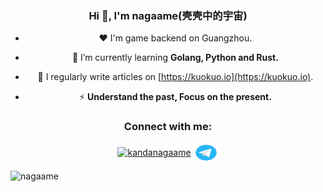 <div align="center">
<h3>Hi 👋, I'm nagaame(壳壳中的宇宙)</h3>

- ❤️ I'm game backend on Guangzhou. 

- 🌱 I’m currently learning **Golang, Python and Rust.**

- 📝 I regularly write articles on [https://kuokuo.io](https://kuokuo.io).

- ⚡ **Understand the past, Focus on the present.**
</div>


<h3 align="center">Connect with me:</h3>
<p align="center">
<a href="https://twitter.com/kandanagaame" target="blank"><img align="center" src="https://raw.githubusercontent.com/rahuldkjain/github-profile-readme-generator/master/src/images/icons/Social/twitter.svg" alt="kandanagaame" height="30" width="40" /></a>
<a href="https://t.me/sonny_kirby" target="blank"><img align="center" src="https://raw.githubusercontent.com/nagaame/nagaame/master/telegram.svg" alt="telegram" height="30" width="40" /></a>
</p>

![nagaame](https://moe-counter.glitch.me/get/@nagaame.github.readme)
